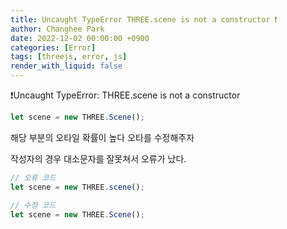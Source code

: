 ```yaml
---
title: Uncaught TypeError THREE.scene is not a constructor ❗️
author: Changhee Park
date: 2022-12-02 00:00:00 +0900
categories: [Error]
tags: [threejs, error, js]
render_with_liquid: false
---
```


❗️Uncaught TypeError: THREE.scene is not a constructor

```jsx
let scene = new THREE.Scene();
```

해당 부분의 오타일 확률이 높다 오타를 수정해주자

작성자의 경우 대소문자를 잘못쳐서 오류가 났다.

```jsx
// 오류 코드
let scene = new THREE.scene();

// 수정 코드
let scene = new THREE.Scene();
```
